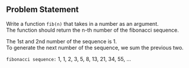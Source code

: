 ## Problem Statement

Write a function `fib(n)` that takes in a number as an argument.  
The function should return the n-th number of the fibonacci sequence.

The 1st and 2nd number of the sequence is 1.  
To generate the next number of the sequence, we sum the previous two.

`fibonacci sequence:` 1, 1, 2, 3, 5, 8, 13, 21, 34, 55, ...